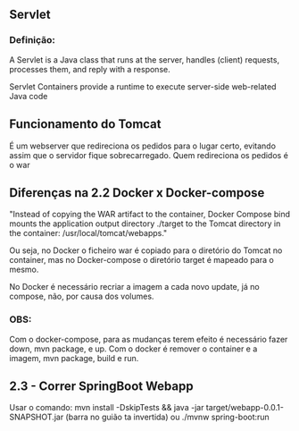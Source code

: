 ## Servlet

### Definição:
A Servlet is a Java class that runs at the server, handles (client) requests, 
processes them, and reply with a response.

Servlet Containers provide a runtime to execute server-side web-related Java code

## Funcionamento do Tomcat

É um webserver que redireciona os pedidos para o lugar certo, evitando assim que o servidor fique sobrecarregado. Quem redireciona os pedidos é o war 

## Diferenças na 2.2 Docker x Docker-compose

"Instead of copying the WAR artifact to the container, Docker Compose bind mounts the application output directory ./target to the Tomcat directory in the container: /usr/local/tomcat/webapps."

Ou seja, no Docker o ficheiro war é copiado para o diretório do Tomcat no container, mas no Docker-compose
o diretório target é mapeado para o mesmo. 

No Docker é necessário recriar a imagem a cada novo update, já no compose, não, por causa dos volumes.

### OBS: 
Com o docker-compose, para as mudanças terem efeito é necessário fazer down, mvn package, e up. Com o docker
é remover o container e a imagem, mvn package, build e run.

## 2.3 - Correr SpringBoot Webapp
Usar o comando: mvn install -DskipTests && java -jar target/webapp-0.0.1-SNAPSHOT.jar 
(barra no guião ta invertida)
ou
./mvnw spring-boot:run

